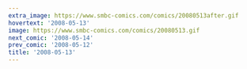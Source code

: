 ```yaml
---
extra_image: https://www.smbc-comics.com/comics/20080513after.gif
hovertext: '2008-05-13'
image: https://www.smbc-comics.com/comics/20080513.gif
next_comic: '2008-05-14'
prev_comic: '2008-05-12'
title: '2008-05-13'
---
```


